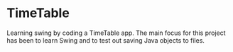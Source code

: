 # TimeTable
Learning swing by  coding a TimeTable app. The main focus for this project has been to learn Swing and to test out saving Java objects to files.
